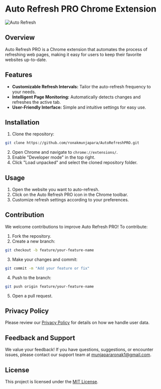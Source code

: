 

# Auto Refresh PRO Chrome Extension
![Auto Refresh](https://github.com/ronakmunjapara/AutoRefreshPRO/assets/43374534/4aff2b2b-45e0-4565-bb68-a6f4f4fd7dc5)

## Overview

Auto Refresh PRO is a Chrome extension that automates the process of refreshing web pages, making it easy for users to keep their favorite websites up-to-date.

## Features

- **Customizable Refresh Intervals:** Tailor the auto-refresh frequency to your needs.
- **Intelligent Page Monitoring:** Automatically detects changes and refreshes the active tab.
- **User-Friendly Interface:** Simple and intuitive settings for easy use.

## Installation

1. Clone the repository:

```bash
git clone https://github.com/ronakmunjapara/AutoRefreshPRO.git
```

2. Open Chrome and navigate to `chrome://extensions/`.
3. Enable "Developer mode" in the top right.
4. Click "Load unpacked" and select the cloned repository folder.

## Usage

1. Open the website you want to auto-refresh.
2. Click on the Auto Refresh PRO icon in the Chrome toolbar.
3. Customize refresh settings according to your preferences.

## Contribution

We welcome contributions to improve Auto Refresh PRO! To contribute:

1. Fork the repository.
2. Create a new branch:

```bash
git checkout -b feature/your-feature-name
```

3. Make your changes and commit:

```bash
git commit -m "Add your feature or fix"
```

4. Push to the branch:

```bash
git push origin feature/your-feature-name
```

5. Open a pull request.

## Privacy Policy

Please review our [Privacy Policy]([insert_link_here](https://sideways-fir-155.notion.site/Auto-Refresh-PRO-Privacy-Policy-67c2e8caa6364a8f978f4befe104863d?pvs=4)) for details on how we handle user data.

## Feedback and Support

We value your feedback! If you have questions, suggestions, or encounter issues, please contact our support team at munjapararonak1@gmail.com.

## License

This project is licensed under the [MIT License](LICENSE).


